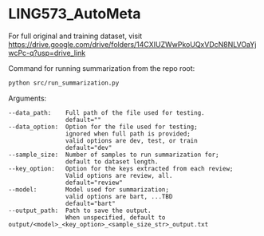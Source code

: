 # LING573_AutoMeta
For full original and training dataset, visit https://drive.google.com/drive/folders/14CXIUZWwPkoUQxVDcN8NLVOaYjwcPc-q?usp=drive_link

Command for running summarization from the repo root:
```bash
python src/run_summarization.py
```
Arguments:
```
--data_path:    Full path of the file used for testing.
                default=""
--data_option:  Option for the file used for testing;
                ignored when full path is provided;
                valid options are dev, test, or train
                default="dev"
--sample_size:  Number of samples to run summarization for;
                default to dataset length.
--key_option:   Option for the keys extracted from each review;
                Valid options are review, all.
                default="review"
--model:        Model used for summarization;
                valid options are bart, ...TBD
                default="bart"
--output_path:  Path to save the output.
                When unspecified, default to output/<model>_<key_option>_<sample_size_str>_output.txt
```
